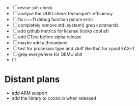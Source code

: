 - [ ] revise sidt check
- [ ] analyse the UUID check technique's efficiency
- [ ] fix c++11 debug function param error
- [ ] completely remove std::system() grep commands
- [ ] add github metrics for license (looks cool af)
- [ ] add CTest before alpha release
- [ ] maybe add a threadpool
- [ ] test for processor type and stuff like that for cpuid EAX=1
- [ ] grep everywhere for QEMU shit
- [ ] 

# Distant plans
- add ARM support
- add the library to conan.io when released
